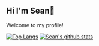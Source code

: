 ## Hi I'm Sean👋
Welcome to my profile!

[![Top Langs](https://github-readme-stats.vercel.app/api/top-langs/?username=cnfgsean&langs_count=3)](https://github.com/anuraghazra/github-readme-stats) [![Sean's github stats](https://github-readme-stats.vercel.app/api?username=cnfgsean&count_private=true&show_icons=true&theme=swift&hide_rank=false)](https://github.com/anuraghazra/github-readme-stats)

